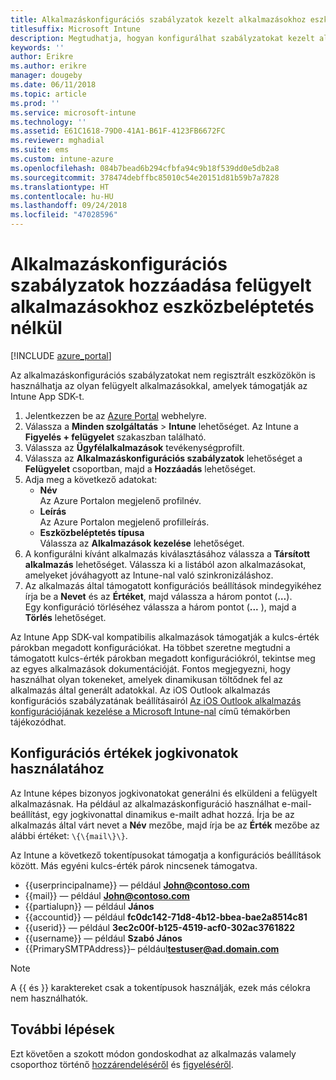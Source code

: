 ```yaml
---
title: Alkalmazáskonfigurációs szabályzatok kezelt alkalmazásokhoz eszközregisztráció nélkül
titlesuffix: Microsoft Intune
description: Megtudhatja, hogyan konfigurálhat szabályzatokat kezelt alkalmazásokhoz eszközregisztráció nélkül.
keywords: ''
author: Erikre
ms.author: erikre
manager: dougeby
ms.date: 06/11/2018
ms.topic: article
ms.prod: ''
ms.service: microsoft-intune
ms.technology: ''
ms.assetid: E61C1618-79D0-41A1-B61F-4123FB6672FC
ms.reviewer: mghadial
ms.suite: ems
ms.custom: intune-azure
ms.openlocfilehash: 084b7bead6b294cfbfa94c9b18f539dd0e5db2a8
ms.sourcegitcommit: 378474debffbc85010c54e20151d81b59b7a7828
ms.translationtype: HT
ms.contentlocale: hu-HU
ms.lasthandoff: 09/24/2018
ms.locfileid: "47028596"
---
```

# <a name="add-app-configuration-policies-for-managed-apps-without-device-enrollment"></a>Alkalmazáskonfigurációs szabályzatok hozzáadása felügyelt alkalmazásokhoz eszközbeléptetés nélkül

[!INCLUDE [azure_portal](./includes/azure_portal.md)]

Az alkalmazáskonfigurációs szabályzatokat nem regisztrált eszközökön is használhatja az olyan felügyelt alkalmazásokkal, amelyek támogatják az Intune App SDK-t. 

1. Jelentkezzen be az [Azure Portal](https://portal.azure.com) webhelyre.
2. Válassza a **Minden szolgáltatás** > **Intune** lehetőséget. Az Intune a **Figyelés + felügyelet** szakaszban található.
3. Válassza az **Ügyfélalkalmazások** tevékenységprofilt.
4. Válassza az **Alkalmazáskonfigurációs szabályzatok** lehetőséget a **Felügyelet** csoportban, majd a **Hozzáadás** lehetőséget.
5. Adja meg a következő adatokat:
    - **Név**  
      Az Azure Portalon megjelenő profilnév.
    - **Leírás**  
      Az Azure Portalon megjelenő profilleírás.
    - **Eszközbeléptetés típusa**  
      Válassza az **Alkalmazások kezelése** lehetőséget.
6. A konfigurálni kívánt alkalmazás kiválasztásához válassza a **Társított alkalmazás** lehetőséget. Válassza ki a listából azon alkalmazásokat, amelyeket jóváhagyott az Intune-nal való szinkronizáláshoz.
7. Az alkalmazás által támogatott konfigurációs beállítások mindegyikéhez írja be a **Nevet** és az **Értéket**, majd válassza a három pontot (**…**).  
    Egy konfiguráció törléséhez válassza a három pontot (**...** ), majd a **Törlés** lehetőséget.  
    
Az Intune App SDK-val kompatibilis alkalmazások támogatják a kulcs-érték párokban megadott konfigurációkat. Ha többet szeretne megtudni a támogatott kulcs-érték párokban megadott konfigurációkról, tekintse meg az egyes alkalmazások dokumentációját. Fontos megjegyezni, hogy használhat olyan tokeneket, amelyek dinamikusan töltődnek fel az alkalmazás által generált adatokkal. Az iOS Outlook alkalmazás konfigurációs szabályzatának beállításairól [Az iOS Outlook alkalmazás konfigurációjának kezelése a Microsoft Intune-nal](https://technet.microsoft.com/library/mt813789(v=exchg.150).aspx) című témakörben tájékozódhat.

## <a name="configuration-values-for-using-tokens"></a>Konfigurációs értékek jogkivonatok használatához

Az Intune képes bizonyos jogkivonatokat generálni és elküldeni a felügyelt alkalmazásnak. Ha például az alkalmazáskonfiguráció használhat e-mail-beállítást, egy jogkivonattal dinamikus e-mailt adhat hozzá. Írja be az alkalmazás által várt nevet a **Név** mezőbe, majd írja be az **Érték** mezőbe az alábbi értéket: `\{\{mail\}\}`.

Az Intune a következő tokentípusokat támogatja a konfigurációs beállítások között. Más egyéni kulcs-érték párok nincsenek támogatva.

- \{\{userprincipalname\}\} — például **John@contoso.com**
- \{\{mail\}\} — például **John@contoso.com**
- \{\{partialupn\}\} — például **János**
- \{\{accountid\}\} — például **fc0dc142-71d8-4b12-bbea-bae2a8514c81**
- \{\{userid\}\} — például **3ec2c00f-b125-4519-acf0-302ac3761822**
- \{\{username\}\} — például **Szabó János**
- \{\{PrimarySMTPAddress\}\}– például**testuser@ad.domain.com** 


> [!Note]  
> A \{\{ és \}\} karaktereket csak a tokentípusok használják, ezek más célokra nem használhatók.

## <a name="next-steps"></a>További lépések

Ezt követően a szokott módon gondoskodhat az alkalmazás valamely csoporthoz történő [hozzárendeléséről](apps-deploy.md) és [figyeléséről](apps-monitor.md).
